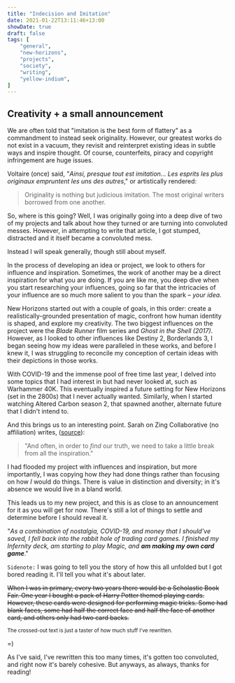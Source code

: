 ```yaml
---
title: "Indecision and Imitation"
date: 2021-01-22T13:11:46+13:00
showDate: true
draft: false
tags: [
    "general", 
    "new-horizons", 
    "projects", 
    "society", 
    "writing", 
    "yellow-indium", 
]
---
```


## Creativity + a small announcement

<!-- I was going to tell you about my new project but decided it was better to talk about why I've taken a hiatus from so many of my projects. -->

<!-- It is said often that "imitation is the best form of flattery" however the full quote is "imitation is the sincerest form of flattery that mediocrity can pay to greatness" (Oscar Wilde supposedly). We often use this quote as a criticism or negative remark when there really is no black and white morality here. -->

<!-- The largest problem with imitation is of course forgery, plagiarism and copyright infringement. By imitating, we are stealing the work of others and, even if not intentionally, pretend it is our own. And by and large, profiting from forgery, plagiarism and copyright infringement is a big industry that generates a lot of profit at the expense of its actual creators. -->

<!-- The largest problem with imitation is of course that some people pretend the work is their own and try to profit off of it. There was a story in the news of how Kiwi artists' artwork had been stolen and used to make cheap cushions. -->

<!-- According to Forbes in 2018, sales of counterfeit and pirated goods totalled $1.7 trillion per year. It is quite obvious that this theft is a big issue. However, on the other side of the coin, imitation is something innate to all of us. We follow the latest trends, dress to impress our co-workers and superiors -->

We are often told that "imitation is the best form of flattery" as a commandment to instead seek originality. However, our greatest works do not exist in a vacuum, they revisit and reinterpret existing ideas in subtle ways and inspire thought. Of course, counterfeits, piracy and copyright infringement are huge issues.

Voltaire (once) said, "_Ainsi, presque tout est imitation... Les esprits les plus originaux empruntent les uns des autres_," or artistically rendered:

> Originality is nothing but judicious imitation. The most original writers borrowed from one another.

So, where is this going? Well, I was originally going into a deep dive of two of my projects and talk about how they turned or are turning into convoluted messes. However, in attempting to write that article, I got stumped, distracted and it itself became a convoluted mess.

Instead I will speak generally, though still about myself.

In the process of developing an idea or project, we look to others for influence and inspiration. Sometimes, the work of another may be a direct inspiration for what you are doing. If you are like me, you deep dive when you start researching your influences, going so far that the intricacies of your influence are so much more salient to you than the spark &ndash; _your idea_.

New Horizons started out with a couple of goals, in this order: create a realistically-grounded presentation of magic, confront how human identity is shaped, and explore my creativity. The two biggest influences on the project were the _Blade Runner_ film series and _Ghost in the Shell (2017)_. However, as I looked to other influences like Destiny 2, Borderlands 3, I began seeing how my ideas were paralleled in these works, and before I knew it, I was struggling to reconcile my conception of certain ideas with their depictions in those works.

With COVID-19 and the immense pool of free time last year, I delved into some topics that I had interest in but had never looked at, such as Warhammer 40K. This eventually inspired a future setting for New Horizons (set in the 2800s) that I never actually wanted. Similarly, when I started watching Altered Carbon season 2, that spawned another, alternate future that I didn't intend to.

And this brings us to an interesting point. Sarah on Zing Collaborative (no affiliation) writes, ([source](https://www.zingcollaborative.com/blog-content/2017/5/18/imitation-is-not-flattery-and-what-to-do-instead)):

> "And often, in order to _find_ our truth, we need to take a little break from all the inspiration."

<!-- I had flooded my project with influence and inspiration, but more importantly, I was looking at how _they_ were doing this and not how _I_ will do things. There is value in distinction and diversity; otherwise we will live in a bland world. -->

I had flooded my project with influences and inspiration, but more importantly, I was copying how _they_ had done things rather than focusing on how _I_ would do things. There is value in distinction and diversity; in it's absence we would live in a bland world.

This leads us to my new project, and this is as close to an announcement for it as you will get for now. There's still a lot of things to settle and determine before I should reveal it.

"_As a combination of nostalgia, COVID-19, and money that I should've saved, I fell back into the rabbit hole of trading card games. I finished my Infernity deck, am starting to play Magic, and **am making my own card game**_."

<!-- "See, in primary and intermediate, I played Yu-Gi-Oh and I discovered a deck that I thought was awesome. Its core mechanic was a gimmick &ndash; have no cards in your hand." -->

`Sidenote:` I was going to tell you the story of how this all unfolded but I got bored reading it. I'll tell you what it's about later.

~~When I was in primary, every two years there would be a Scholastic Book Fair. One year I bought a pack of Harry Potter themed playing cards. However, these cards were designed for performing magic tricks. Some had blank faces, some had half the correct face and half the face of another card, and others only had two card backs.~~

<sup>The crossed-out text is just a taster of how much stuff I've rewritten.</sup>

=)

<!-- I invented a card game in the vein of Yu-Gi-Oh and Magic using those cards, and as a result of my trip down memory lane, I was inspired to do so again. -->

As I've said, I've rewritten this too many times, it's gotten too convoluted, and right now it's barely cohesive. But anyways, as always, thanks for reading!

<!-- The archetype of the deck was called Infernity, and Infernity cards all had effects to the effect of "When you have no cards in your hand, [something]," which is a gimmick mechanic. Having no cards in your hand is a terrible situation. Your capacity to respond to threats rely purely on luck and in general, just have less cards to respond with. -->

<!-- But I was never one to follow the meta and so I pursued building the deck as much as I could as a jobless child. When I stopped playing, I had some of the key cards but the more powerful ones were out of my reach. -->

<!-- Cut to modern day and with COVID-19, I was left with money that I otherwise would've eaten. By chance encounter when my sister went to get her tragus pierced, I discovered a brand new hobby store. I went home and researched the deck I tried to build and discovered that they released new support cards for it. Amazing how much the internet and a debit card helps as well. -->

<!-- The second nostalgia component comes from a Harry Potter themed deck of playing cards designed for performing magic tricks. I was never interested in magic tricks but for some reason bought that deck to have parity with my friend. Many of the cards had abnormal faces &ndash; some were blank, some had half the correct face and half the face of another card, and others only had two card backs. For some reason, I decided to turn this into a card game in the vein of Yu-Gi-Oh, Pokemon and Magic: the Gathering. -->

<!-- "And there was a particular type of deck that ~~I fell in love with~~ inspired me. It wasn't the best deck to any extent, the core mechanic was more of a gimmick." -->

<!-- With COVID-19 and the immense pool of free time last year, I began delving into topics I had some interest in but had never looked in. The most important example of this was Warhammer 40K. Before I knew it, New Horizons had gained a future timeline whose general structure was inspired by Warhammer 40K. I invented a character with a ridiculous name, Junivus Januarius, who would serve a similar role to the God-Emperor of Mankind from 40K. He would rule a crumbling human empire and engineered a political crisis with the Confederacy of Planets, an important faction within the New Horizons universe, in order to mobilise humanity to aggressively colonize new planets and demonstrate our superiority. -->

<!-- However, this was such a giant diversion from the main premise of the project and no sooner than I had started it had I frozen it. At a similar time, I started watching Altered Carbon, specifically season 2, and the premise of the season inspired me. Takeshi Kovacs, the main character, is offered a protection job, and when his assignment ends up murdered, finds himself involved in a political conspiracy. A storyline based on this idea then replaced the Warhammer 40K one. I froze this one as well. -->

<!-- So, where is this going? Well, we are going into a deep-dive into some of my projects and why I am struggling. -->

<!-- ## Revisiting New Horizons -->

<!-- New Horizons is a worldbuilding project. It takes inspiration from numerous sources but what forms its core is the _Blade Runner_ and _Ghost in the Shell_ series. This then took inspiration from the turmoil of the 2017-2018 North Korea Crisis as well as other political events that fell into the wayside (2014 Crimean Crisis). Interesting how we forget these things, eh? -->

<!-- First however, New Horizons evolved from a project that wanted to present magic in more grounded and realistic ways than Harry Potter or Lord of the Rings. It didn't want to turn magic into a pseudo-science with carefully brewed potions and expertly calculated spells, but rather underpin its possibilities with the natural physical world. I'll let you decide how that turned out. -->

<!-- At the core of _Blade Runner_ and _Ghost in the Shell_ are questions of identity, what it means to be a human, and culture. Blade Runner uses the replicants as a vehicle for this, whereas Ghost in the Shell uses cyborgs and prosthetic augmentations. -->

<!-- The replicants (Nexus 6) of the first film have a built-in expiration date of four years and are prohibited from coming to Earth. Thus, the central premise of the first film concerns the illegal arrival of six replicants to Earth in search of more life. Throughout the film, we are shown the differences between human and replicant interactions. The humans of this post-apocalyptic Earth are cold and indifferent in stark contrast to the replicants who are more emotional and empathetic with one another. The irony lies in the fact that the test between humans and replicants, the Voigt-Kampff Test, is a measure of emotional response, and is meant to imply that only humans are capable of it. -->

<!-- The replicants (Nexus 9) of the second film have an open-ended lifetime but are designed to "obey"; in one of the short films to promote the film, Niander Wallace (Jared Leto) instructs one of his brand new Nexus 9 androids to choose: kill him or kill itself. It complies. This film continues the theme of the first but makes these relations more overt. Throughout the film K, our main character who is a replicant, is treated with disgust, even within the police station where he works. The only humans who treat him like a person, treat him only with indifference. -->

<!-- In Ghost in the Shell, Maj. Motoko Kusanagi is a cyborg agent of the Japanese government working for the para-militaristic Public Security Section 9. Their role is essentially counter-terrorism... -->

<!-- Replicants are "bio-engineered humans" (_BR2049_) designed for use as menial work and for the undesired industries of war and prostitution. Between the events of the first and second movies, a human supremacy movement rises up against the Replicants and uses the public database to track down and exterminate replicants. In retaliation, a small group of replicants hatch a plan to denote a nuclear weapon above Los Angeles, using it as an EMP to disrupt digital systems, and then destroy the servers that host the database. This all results in replicants being banned until just before the events of the second film. -->

<!-- "And often, in order to find our truth, we need to take a little break from all the inspiration", [source](https://www.zingcollaborative.com/blog-content/2017/5/18/imitation-is-not-flattery-and-what-to-do-instead). -->
